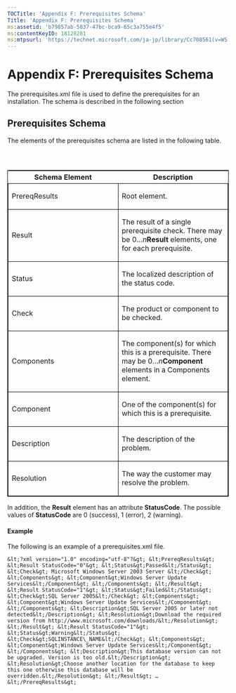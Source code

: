 ```yaml
---
TOCTitle: 'Appendix F: Prerequisites Schema'
Title: 'Appendix F: Prerequisites Schema'
ms:assetid: 'b79857ab-5037-47bc-bca9-65c3a755e4f5'
ms:contentKeyID: 18128281
ms:mtpsurl: 'https://technet.microsoft.com/ja-jp/library/Cc708561(v=WS.10)'
---
```


Appendix F: Prerequisites Schema
================================

The prerequisites.xml file is used to define the prerequisites for an installation. The schema is described in the following section

Prerequisites Schema
--------------------

The elements of the prerequisites schema are listed in the following table.

###  

<p> </p>
<table style="border:1px solid black;">
<colgroup>
<col width="50%" />
<col width="50%" />
</colgroup>
<thead>
<tr class="header">
<th>Schema Element</th>
<th>Description</th>
</tr>
</thead>
<tbody>
<tr class="odd">
<td style="border:1px solid black;"><p>PrereqResults</p></td>
<td style="border:1px solid black;"><p>Root element.</p></td>
</tr>  
<tr class="even">
<td style="border:1px solid black;"><p>Result</p></td>
<td style="border:1px solid black;"><p>The result of a single prerequisite check. There may be 0…<em>n</em><strong>Result</strong> elements, one for each prerequisite.</p></td>
</tr>  
<tr class="odd">
<td style="border:1px solid black;"><p>Status</p></td>
<td style="border:1px solid black;"><p>The localized description of the status code.</p></td>
</tr>  
<tr class="even">
<td style="border:1px solid black;"><p>Check</p></td>
<td style="border:1px solid black;"><p>The product or component to be checked.</p></td>
</tr>  
<tr class="odd">
<td style="border:1px solid black;"><p>Components</p></td>
<td style="border:1px solid black;"><p>The component(s) for which this is a prerequisite. There may be 0…<em>n</em><strong>Component</strong> elements in a Components element.</p></td>
</tr>  
<tr class="even">
<td style="border:1px solid black;"><p>Component</p></td>
<td style="border:1px solid black;"><p>One of the component(s) for which this is a prerequisite.</p></td>
</tr>  
<tr class="odd">
<td style="border:1px solid black;"><p>Description</p></td>
<td style="border:1px solid black;"><p>The description of the problem.</p></td>
</tr>  
<tr class="even">
<td style="border:1px solid black;"><p>Resolution</p></td>
<td style="border:1px solid black;"><p>The way the customer may resolve the problem.</p></td>
</tr>  
</tbody>  
</table>
  
In addition, the **Result** element has an attribute **StatusCode**. The possible values of **StatusCode** are 0 (success), 1 (error), 2 (warning).
  
#### Example
  
The following is an example of a prerequisites.xml file.
  
```  
&lt;?xml version="1.0" encoding="utf-8"?&gt; &lt;PrereqResults&gt; &lt;Result StatusCode="0"&gt; &lt;Status&gt;Passed&lt;/Status&gt; &lt;Check&gt; Microsoft Windows Server 2003 Server &lt;/Check&gt; &lt;Components&gt; &lt;Component&gt;Windows Server Update Services&lt;/Component&gt; &lt;/Components&gt; &lt;/Result&gt; &lt;Result StatusCode="1"&gt; &lt;Status&gt;Failed&lt;/Status&gt; &lt;Check&gt;SQL Server 2005&lt;/Check&gt; &lt;Components&gt; &lt;Component&gt;Windows Server Update Services&lt;/Component&gt; &lt;/Components&gt; &lt;Description&gt;SQL Server 2005 or later not detected&lt;/Description&gt; &lt;Resolution&gt;Download the required version from http://www.microsoft.com/downloads/&lt;/Resolution&gt; &lt;/Result&gt; &lt;Result StatusCode="1"&gt; &lt;Status&gt;Warning&lt;/Status&gt; &lt;Check&gt;SQLINSTANCE\_NAME&lt;/Check&gt; &lt;Components&gt; &lt;Component&gt;Windows Server Update Services&lt;/Component&gt; &lt;/Components&gt; &lt;Description&gt;This database version can not be upgraded. Version is too old.&lt;/Description&gt; &lt;Resolution&gt;Choose another location for the database to keep this one otherwise this database will be overridden.&lt;/Resolution&gt; &lt;/Result&gt; … &lt;/PrereqResults&gt;  
```
